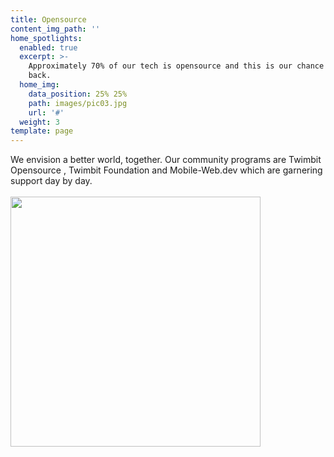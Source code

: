 ```yaml
---
title: Opensource
content_img_path: ''
home_spotlights:
  enabled: true
  excerpt: >-
    Approximately 70% of our tech is opensource and this is our chance to give
    back.
  home_img:
    data_position: 25% 25%
    path: images/pic03.jpg
    url: '#'
  weight: 3
template: page
---
```

We envision a better world, together. Our community programs are Twimbit Opensource , Twimbit Foundation and Mobile-Web.dev which are garnering support day by day.
<br><br>
<img src="blob:https://opensource.twimbit.com/136b645d-d064-4a7f-a5ba-9478d6778ffc" height="400px">
